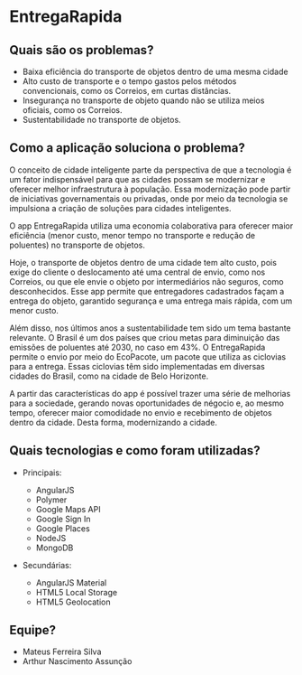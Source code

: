 # EntregaRapida

## Quais são os problemas?
- Baixa eficiência do transporte de objetos dentro de uma mesma cidade
- Alto custo de transporte e o tempo gastos pelos métodos convencionais, como os Correios, em curtas distâncias.
- Insegurança no transporte de objeto quando não se utiliza meios oficiais, como os Correios.
- Sustentabilidade no transporte de objetos.

## Como a aplicação soluciona o problema?
O conceito de cidade inteligente parte da perspectiva de que a tecnologia é um fator indispensável para que as cidades possam se modernizar e oferecer melhor infraestrutura à população. Essa modernização pode partir de iniciativas governamentais ou privadas, onde por meio da tecnologia se impulsiona a criação de soluções para cidades inteligentes.

O app EntregaRapida utiliza uma economia colaborativa para oferecer maior eficiência (menor custo, menor tempo no transporte e redução de poluentes) no transporte de objetos. 

Hoje, o transporte de objetos dentro de uma cidade tem alto custo, pois exige do cliente o deslocamento até uma central de envio, como nos Correios, ou que ele envie o objeto por intermediários não seguros, como desconhecidos. Esse app permite que entregadores cadastrados façam a entrega do objeto, garantido segurança e uma entrega mais rápida, com um menor custo.

Além disso, nos últimos anos a sustentabilidade tem sido um tema bastante relevante. O Brasil é um dos países que criou metas para diminuição das emissões de poluentes até 2030, no caso em 43%. O EntregaRapida permite o envio por meio do EcoPacote, um pacote que utiliza as ciclovias para a entrega. Essas ciclovias têm sido implementadas em diversas cidades do Brasil, como na cidade de Belo Horizonte.

A partir das características do app é possível trazer uma série de melhorias para a sociedade, gerando novas oportunidades de négocio e, ao mesmo tempo, oferecer maior comodidade no envio e recebimento de objetos dentro da cidade. Desta forma, modernizando a cidade.

## Quais tecnologias e como foram utilizadas?
* Principais:
  * AngularJS
  * Polymer
  * Google Maps API
  * Google Sign In
  * Google Places
  * NodeJS
  * MongoDB

* Secundárias:
  * AngularJS Material
  * HTML5 Local Storage
  * HTML5 Geolocation

## Equipe?
- Mateus Ferreira Silva
- Arthur Nascimento Assunção
